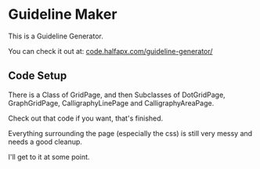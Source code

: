 # Guideline Maker
This is a Guideline Generator.

You can check it out at: [code.halfapx.com/guideline-generator/](https://code.halfapx.com/guideline-generator/)

## Code Setup
There is a Class of GridPage, and then Subclasses of DotGridPage, GraphGridPage, CalligraphyLinePage and CalligraphyAreaPage.

Check out that code if you want, that's finished.

Everything surrounding the page (especially the css) is still very messy and needs a good cleanup.

I'll get to it at some point.